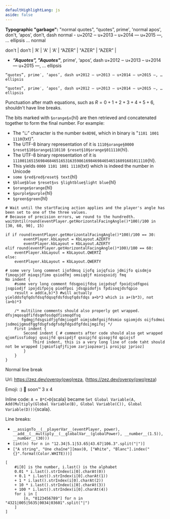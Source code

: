 ```yaml
---
defaultHighlightLang: js
aside: false
---
```


<script setup>
import ChessProblem from "../components/ChessProblem.vue"

</script>

**Typographic "garbage":** "normal quotes", “quotes”, prime′, 'normal apos', don't, ‘apos’, don’t, dash normal - u+2012 ‒ u+2013 – u+2014 — u+2015 ―, … ellipsis ... normal

don't |
don’t |
’A’ |
'A' |
‘A’ |
“AZER” |
"AZER" |
”AZER” |

- ***“Aquotes”, "Aquotes"***, prime′, ‘apos’, dash u+2012 ‒ u+2013 – u+2014 — u+2015 ―, … ellipsis

`“quotes”, prime′, ‘apos’, dash u+2012 ‒ u+2013 – u+2014 — u+2015 ―, … ellipsis`

```
“quotes”, prime′, ‘apos’, dash u+2012 ‒ u+2013 – u+2014 — u+2015 ―, … ellipsis
```


Punctuation after math equations, such as $R = 0 + 1 + 2 + 3 + 4 + 5 + 6$, shouldn't have line breaks.

The bits marked with `§orange§x`{hl} are then retrieved and concatenated together to form the final number. For example:
- The “ඞ” character is the number `0x0D9E`, which in binary is "`1101 1001 1110`{txt}".
- The UTF-8 binary representation of it is `1110§orange§0000 §reset§10§orange§110110 §reset§10§orange§011110`{hl}.
- The UTF-8 binary representation of it is `11100116515698468465165316359861698469846546516891681011110`{hl}.
- This yields `0000 1101 1001 1110`{txt} which is indeed the number in Unicode
- `some §red§red§reset§ text`{hl}
- `§blue§blue §reset§vs §lightblue§light blue`{hl}
- `§orange§orange`{hl}
- `§purple§purple`{hl}
- `§green§green`{hl}

<ChessProblem fen="1r3rk1/8/2pN1pQ1/p1npp1p1/b7/q1P1P1R1/3N1P1P/1R2K3 b - - 0 20" moves="Kh8 Rh3" orientation="black" :displaySuccessIcon="false"/>

```
# Wait until the startFacing action applies and the player's angle has been set to one of the three values.
# Because of precision errors, we round to the hundredth.
waitUntil(round(eventPlayer.getHorizontalFacingAngle()*100)/100 in [30, 60, 90], 15)

if if round(eventPlayer.getHorizontalFacingAngle()*100)/100 == 30:
        eventPlayer.kbLayout = KbLayout.AZERTY
        eventPlayer.kbLayout = KbLayout.AZERTY
elif round(eventPlayer.getHorizontalFacingAngle()*100)/100 == 60:
    eventPlayer.kbLayout = KbLayout.QWERTZ
else:
    eventPlayer.kbLayout = KbLayout.QWERTY
```
```
# some very long commnet ijofdmsq ijofq iojqfsio jdmijfo qisdmjo fimoqsjdf mioqsjfimo qsiodfmj omsiqdjf miosqsoidj fmq
No indent {
    #some very long comment fdsqpoijfdsq iojpdsqf fpoidjsdfqpoi jsqpiodjf ipojdifpojq piodfpoi jdsqpidofjs fpdisoqjdsfqpio
    result = add(a,b)*3 #will actually yielddsfqfqdsfdsqfdqsqfdsfdsqfqdsfdqs a+b*3 which is a+(b*3), not (a+b)*3

    /* multiline comments should also properly get wrapped. dfsjmqosqdfifdsqmfosdqdfismoqdfsq
       fgdmgjfdsgsidfjgfdmjiogdf oimjsdmfgoijfdsmio sgiomjds oijfsdmoi jsdmoijgmsdfggfdsgfsdgfsdgfdgsdfgfdoijmgifoj */
    First indent {
        Second indent { # comments after code should also get wrapped qjomfissfidopj qsoijfd qosipdjf qsoipjfd qisopjfd qpiojsf
            Third indent, this is a very long line of code taht should not be wrapped [jqmiofiqfjfijom zarjiopzearji proijqz jprioz]
        }
    }
}
```

Normal  line
break

Url: https://zez.dev/overpy(owo)reza, (https://zez.dev/overpy(owo)reza)

Emoji: :) :100: soon:tm: 3 x 4

Inline code: `A = B*C+D`{scala} became `Set Global Variable(A, Add(Multiply(Global Variable(B), Global Variable(C)), Global Variable(D)))`{scala}.

Line breaks:

- `__assignTo__(__playerVar__(eventPlayer, power), __add__(__multiply__(__globalVar__(globalPower), __number__(1.5)), __number__(30)))`
- `[int(n) for n in "12.34|5.1|53.65|43.67|106.3".split("|")]`
- `["A string", "Une chaîne"][max(0, ["White", "Blanc"].index("{}".format(Color.WHITE)))]`

```
[
    #i[0] is the number, i.last() is the alphabet
    0.01 * i.last().strIndex(i[0].charAt(0))
    + 0.1 * i.last().strIndex(i[0].charAt(1))
    + 1 * i.last().strIndex(i[0].charAt(2))
    + 10 * i.last().strIndex(i[0].charAt(3))
    + 100 * i.last().strIndex(i[0].charAt(4))
    for i in [
        [n, "0123456789"] for n in "4321|005|5635|0034|03601".split("|")
    ]
]
```
